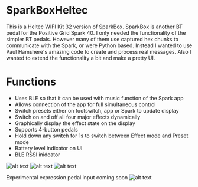 # SparkBoxHeltec
This is a Heltec WIFI Kit 32 version of SparkBox. SparkBox is another BT pedal for the Positive Grid Spark 40.  I only needed the functionality of the simpler BT pedals. However many of them use captured hex chunks to communicate with the Spark, or were Python based. Instead I wanted to use Paul Hamshere's amazing code to create and process real messages. Also I wanted to extend the functionality a bit and make a pretty UI.

# Functions
- Uses BLE so that it can be used with music function of the Spark app
- Allows connection of the app for full simultaneous control
- Switch presets either on footswitch, app or Spark to update display
- Switch on and off all four major effects dynamically
- Graphically display the effect state on the display
- Supports 4-button pedals
- Hold down any switch for 1s to switch between Effect mode and Preset mode
- Battery level indicator on UI
- BLE RSSI inidcator

![alt text](https://github.com/happyhappysundays/SparkBoxHeltec/blob/main/Pictures/thumbnail_IMG_6513.jpg?raw=true)
![alt text](https://github.com/happyhappysundays/SparkBoxHeltec/blob/main/Pictures/SparkBox_Heltec.png?raw=true)
![alt text](https://github.com/happyhappysundays/SparkBoxHeltec/blob/main/Pictures/Charge_detect.jpg?raw=true)

Experimental expression pedal input coming soon
![alt text](https://github.com/happyhappysundays/SparkBoxHeltec/blob/main/Pictures/SparkBox_Heltec_Exp.png?raw=true)

